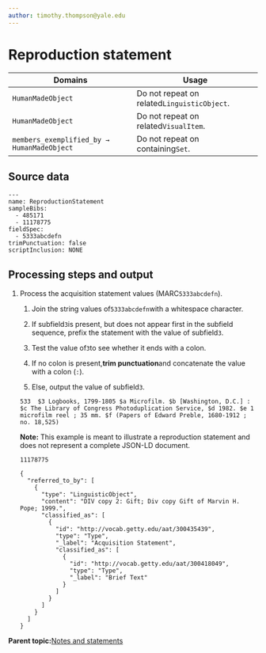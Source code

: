 ```yaml
---
author: timothy.thompson@yale.edu
---
```


# Reproduction statement

|Domains|Usage|
|-------|-----|
|`HumanMadeObject`|Do not repeat on related`LinguisticObject`.|
|`HumanMadeObject`|Do not repeat on related`VisualItem`.|
|`members_exemplified_by → HumanMadeObject`|Do not repeat on containing`Set`.|

## Source data

```
---
name: ReproductionStatement
sampleBibs:
  - 485171
  - 11178775
fieldSpec:
  - 5333abcdefn
trimPunctuation: false
scriptInclusion: NONE
```

## Processing steps and output

1.  Process the acquisition statement values \(MARC`5333abcdefn`\).

    1.  Join the string values of`5333abcdefn`with a whitespace character.

    2.  If subfield`3`is present, but does not appear first in the subfield sequence, prefix the statement with the value of subfield`3`.

    3.  Test the value of`3`to see whether it ends with a colon.

    4.  If no colon is present,**trim punctuation**and concatenate the value with a colon \(`:`\).

    5.  Else, output the value of subfield`3`.

    ```
    533  $3 Logbooks, 1799-1805 $a Microfilm. $b [Washington, D.C.] : $c The Library of Congress Photoduplication Service, $d 1982. $e 1 microfilm reel ; 35 mm. $f (Papers of Edward Preble, 1680-1912 ; no. 18,525)
    ```

    **Note:** This example is meant to illustrate a reproduction statement and does not represent a complete JSON-LD document.

    `11178775`

    ```
    {
      "referred_to_by": [
        {
          "type": "LinguisticObject",
          "content": "DIV copy 2: Gift; Div copy Gift of Marvin H. Pope; 1999.",
          "classified_as": [
            {
              "id": "http://vocab.getty.edu/aat/300435439",
              "type": "Type",
              "_label": "Acquisition Statement",
              "classified_as": [
                {
                  "id": "http://vocab.getty.edu/aat/300418049",
                  "type": "Type",
                  "_label": "Brief Text"
                }
              ]
            }
          ]
        }
      ]
    }
    ```


**Parent topic:**[Notes and statements](../../concepts/notes_and_statements.md)

